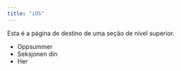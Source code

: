```yaml
---
title: "iOS"
---
```


Esta é a página de destino de uma seção de nível superior.

* Oppsummer
* Seksjonen din
* Her
